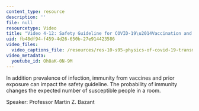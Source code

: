 ```yaml
---
content_type: resource
description: ''
file: null
resourcetype: Video
title: "Video 4-12: Safety Guideline for COVID-19\u2014Vaccination and Immunity"
uid: fb48df94-f459-4d26-650b-27e914423586
video_files:
  video_captions_file: /resources/res-10-s95-physics-of-covid-19-transmission-fall-2020/lecture-videos/video-4-12-safety-guideline-for-covid-192014vaccination-and-immunity/Oh8aK-0N-9M.vtt
video_metadata:
  youtube_id: Oh8aK-0N-9M
---
```


In addition prevalence of infection, immunity from vaccines and prior exposure can impact the safety guideline. The probability of immunity changes the expected number of susceptible people in a room.

Speaker: Professor Martin Z. Bazant